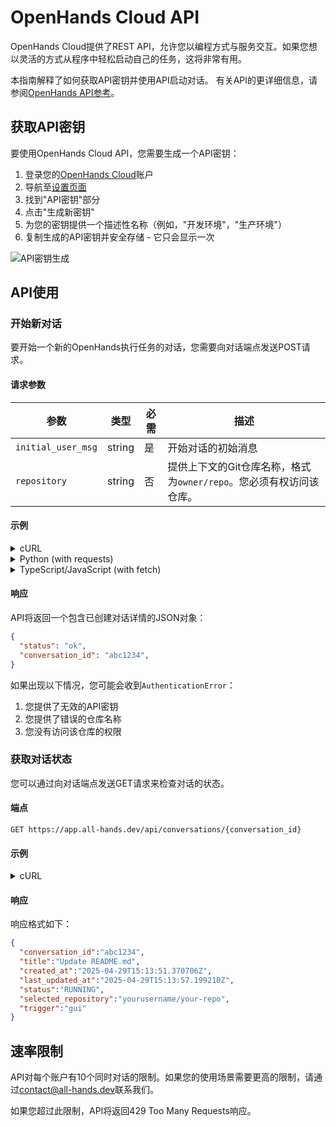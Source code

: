 # OpenHands Cloud API

OpenHands Cloud提供了REST API，允许您以编程方式与服务交互。如果您想以灵活的方式从程序中轻松启动自己的任务，这将非常有用。

本指南解释了如何获取API密钥并使用API启动对话。
有关API的更详细信息，请参阅[OpenHands API参考](https://docs.all-hands.dev/swagger-ui/)。

## 获取API密钥

要使用OpenHands Cloud API，您需要生成一个API密钥：

1. 登录您的[OpenHands Cloud](https://app.all-hands.dev)账户
2. 导航至[设置页面](https://app.all-hands.dev/settings)
3. 找到"API密钥"部分
4. 点击"生成新密钥"
5. 为您的密钥提供一个描述性名称（例如，"开发环境"，"生产环境"）
6. 复制生成的API密钥并安全存储 - 它只会显示一次

![API密钥生成](/img/docs/api-key-generation.png)

## API使用

### 开始新对话

要开始一个新的OpenHands执行任务的对话，您需要向对话端点发送POST请求。

#### 请求参数

| 参数 | 类型 | 必需 | 描述 |
|-----------|------|----------|-------------|
| `initial_user_msg` | string | 是 | 开始对话的初始消息 |
| `repository` | string | 否 | 提供上下文的Git仓库名称，格式为`owner/repo`。您必须有权访问该仓库。 |

#### 示例

<details>
<summary>cURL</summary>

```bash
curl -X POST "https://app.all-hands.dev/api/conversations" \
  -H "Authorization: Bearer YOUR_API_KEY" \
  -H "Content-Type: application/json" \
  -d '{
    "initial_user_msg": "Check whether there is any incorrect information in the README.md file and send a PR to fix it if so.",
    "repository": "yourusername/your-repo"
  }'
```
</details>

<details>
<summary>Python (with requests)</summary>

```python
import requests

api_key = "YOUR_API_KEY"
url = "https://app.all-hands.dev/api/conversations"

headers = {
    "Authorization": f"Bearer {api_key}",
    "Content-Type": "application/json"
}

data = {
    "initial_user_msg": "Check whether there is any incorrect information in the README.md file and send a PR to fix it if so.",
    "repository": "yourusername/your-repo"
}

response = requests.post(url, headers=headers, json=data)
conversation = response.json()

print(f"Conversation Link: https://app.all-hands.dev/conversations/{conversation['id']}")
print(f"Status: {conversation['status']}")
```
</details>

<details>
<summary>TypeScript/JavaScript (with fetch)</summary>

```typescript
const apiKey = "YOUR_API_KEY";
const url = "https://app.all-hands.dev/api/conversations";

const headers = {
  "Authorization": `Bearer ${apiKey}`,
  "Content-Type": "application/json"
};

const data = {
  initial_user_msg: "Check whether there is any incorrect information in the README.md file and send a PR to fix it if so.",
  repository: "yourusername/your-repo"
};

async function startConversation() {
  try {
    const response = await fetch(url, {
      method: "POST",
      headers: headers,
      body: JSON.stringify(data)
    });

    const conversation = await response.json();

    console.log(`Conversation Link: https://app.all-hands.dev/conversations/${conversation.id}`);
    console.log(`Status: ${conversation.status}`);

    return conversation;
  } catch (error) {
    console.error("Error starting conversation:", error);
  }
}

startConversation();
```

</details>

#### 响应

API将返回一个包含已创建对话详情的JSON对象：

```json
{
  "status": "ok",
  "conversation_id": "abc1234",
}
```

如果出现以下情况，您可能会收到`AuthenticationError`：

1. 您提供了无效的API密钥
2. 您提供了错误的仓库名称
3. 您没有访问该仓库的权限


### 获取对话状态

您可以通过向对话端点发送GET请求来检查对话的状态。

#### 端点

```
GET https://app.all-hands.dev/api/conversations/{conversation_id}
```

#### 示例

<details>
<summary>cURL</summary>

```bash
curl -X GET "https://app.all-hands.dev/api/conversations/{conversation_id}" \
  -H "Authorization: Bearer YOUR_API_KEY"
```
</details>

#### 响应

响应格式如下：

```json
{
  "conversation_id":"abc1234",
  "title":"Update README.md",
  "created_at":"2025-04-29T15:13:51.370706Z",
  "last_updated_at":"2025-04-29T15:13:57.199210Z",
  "status":"RUNNING",
  "selected_repository":"yourusername/your-repo",
  "trigger":"gui"
}
```

## 速率限制

API对每个账户有10个同时对话的限制。如果您的使用场景需要更高的限制，请通过[contact@all-hands.dev](mailto:contact@all-hands.dev)联系我们。

如果您超过此限制，API将返回429 Too Many Requests响应。